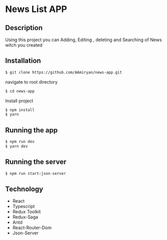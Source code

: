 # News List APP

## Description

Using this project you can Adding, Editing , deleting and Searching of News witch you created

## Installation

```bash
$ git clone https://github.com/AAmiryan/news-app.git
```

navigate to root directory

```bash
$ cd news-app

```

Install project

```bash
$ npm install
$ yarn
```

## Running the app

```bash
$ npm run dev
$ yarn dev
```

## Running the server

```bash
$ npm run start:json-server
```

## Technology

- React
- Typescript
- Redux Toolkit
- Redux-Saga
- Antd
- React-Router-Dom
- Json-Server
